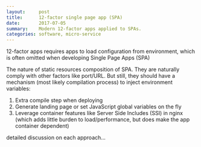 ```yaml
---
layout:     post
title:      12-factor single page app (SPA)
date:       2017-07-05
summary:    Modern 12-factor apps applied to SPAs.
categories: software, micro-service
---
```


12-factor apps requires apps to load configuration from environment, which is often omitted when developing Single Page Apps (SPA)

The nature of static resources composition of SPA. They are naturally comply with other factors like port/URL. But still, they should have a mechanism (most likely compilation process) to inject environment variables:

1. Extra compile step when deploying
2. Generate landing page or set JavaScript global variables on the fly
3. Leverage container features like Server Side Includes (SSI) in nginx (which adds little burden to load/performance, but does make the app container dependent)

detailed discussion on each approach...
